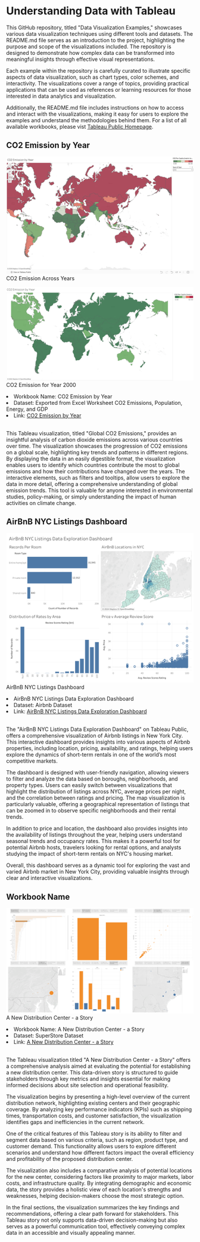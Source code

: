 <h1>Understanding Data with Tableau</h1>

<p>This GitHub repository, titled "Data Visualization Examples," showcases various data visualization techniques using different tools and datasets. The README.md file serves as an introduction to the project, highlighting the purpose and scope of the visualizations included. The repository is designed to demonstrate how complex data can be transformed into meaningful insights through effective visual representations.

Each example within the repository is carefully curated to illustrate specific aspects of data visualization, such as chart types, color schemes, and interactivity. The visualizations cover a range of topics, providing practical applications that can be used as references or learning resources for those interested in data analytics and visualization.

Additionally, the README.md file includes instructions on how to access and interact with the visualizations, making it easy for users to explore the examples and understand the methodologies behind them. For a list of all available workbooks, please vist <a href="https://public.tableau.com/app/profile/nushrate.ahmed/vizzes">Tableau Public Homepage</a>.</p>

<h2>CO2 Emission by Year</h2>

<img src="https://github.com/nushratea/Project-Data/blob/main/Data%20Visualization%20Examples/CO2%20Emission%20Across%20Years/CO2%20Emission%20Across%20Years.png">CO2 Emission Across Years</a>

<img src="https://github.com/nushratea/Project-Data/blob/main/Data%20Visualization%20Examples/CO2%20Emission%20Across%20Years/CO2%20Emission%20by%20Year2000.png">CO2 Emission for Year 2000</a>

<li>Workbook Name: CO2 Emission by Year</li>
<li>Dataset: Exported from Excel Worksheet CO2 Emissions, Population, Energy, and GDP</li>
<li>Link: <a href="https://public.tableau.com/app/profile/nushrate.ahmed/viz/CO2EmissionbyYear_17246383922260/CO2EmissionbyYear">CO2 Emission by Year</a>
</li><br>

<p>This Tableau visualization, titled "Global CO2 Emissions," provides an insightful analysis of carbon dioxide emissions across various countries over time. The visualization showcases the progression of CO2 emissions on a global scale, highlighting key trends and patterns in different regions. By displaying the data in an easily digestible format, the visualization enables users to identify which countries contribute the most to global emissions and how their contributions have changed over the years. The interactive elements, such as filters and tooltips, allow users to explore the data in more detail, offering a comprehensive understanding of global emission trends. This tool is valuable for anyone interested in environmental studies, policy-making, or simply understanding the impact of human activities on climate change.</p>

<h2>AirBnB NYC Listings Dashboard</h2>

<img src="https://github.com/nushratea/Project-Data/blob/main/Data%20Visualization%20Examples/AirBnB%20NYC%20Listings/AirBnB%20NYC%20Listings%20Data%20Exploration%20Dashboard.png">AirBnB NYC Listings Dashboard</a>

<li>AirBnB NYC Listings Data Exploration Dashboard</li>
<li>Dataset: Airbnb Dataset</li>
<li>Link: <a href="https://public.tableau.com/app/profile/nushrate.ahmed/viz/AirBnBNYCListingsDashboard/AirBnBNYCListingsDataExplorationDashboardz">AirBnB NYC Listings Data Exploration Dashboard</a></li><br>

<p>The "AirBnB NYC Listings Data Exploration Dashboard" on Tableau Public, offers a comprehensive visualization of Airbnb listings in New York City. This interactive dashboard provides insights into various aspects of Airbnb properties, including location, pricing, availability, and ratings, helping users explore the dynamics of short-term rentals in one of the world’s most competitive markets.

The dashboard is designed with user-friendly navigation, allowing viewers to filter and analyze the data based on boroughs, neighborhoods, and property types. Users can easily switch between visualizations that highlight the distribution of listings across NYC, average prices per night, and the correlation between ratings and pricing. The map visualization is particularly valuable, offering a geographical representation of listings that can be zoomed in to observe specific neighborhoods and their rental trends.

In addition to price and location, the dashboard also provides insights into the availability of listings throughout the year, helping users understand seasonal trends and occupancy rates. This makes it a powerful tool for potential Airbnb hosts, travelers looking for rental options, and analysts studying the impact of short-term rentals on NYC's housing market.

Overall, this dashboard serves as a dynamic tool for exploring the vast and varied Airbnb market in New York City, providing valuable insights through clear and interactive visualizations.</p>

<h2>Workbook Name</h2>

<img src="https://github.com/nushratea/Project-Data/blob/main/Data%20Visualization%20Examples/Tableau%20Story/Distribution%20Story.png">A New Distribution Center - a Story</a>

<li>Workbook Name: A New Distribution Center - a Story</li>
<li>Dataset: SuperStore Dataset</li>
<li>Link: <a href="https://public.tableau.com/app/profile/nushrate.ahmed/viz/ANewDistributionCenter-aStory/Story1#2">A New Distribution Center - a Story</a></li><br>


<p>The Tableau visualization titled "A New Distribution Center - a Story" offers a comprehensive analysis aimed at evaluating the potential for establishing a new distribution center. This data-driven story is structured to guide stakeholders through key metrics and insights essential for making informed decisions about site selection and operational feasibility.

The visualization begins by presenting a high-level overview of the current distribution network, highlighting existing centers and their geographic coverage. By analyzing key performance indicators (KPIs) such as shipping times, transportation costs, and customer satisfaction, the visualization identifies gaps and inefficiencies in the current network.

One of the critical features of this Tableau story is its ability to filter and segment data based on various criteria, such as region, product type, and customer demand. This functionality allows users to explore different scenarios and understand how different factors impact the overall efficiency and profitability of the proposed distribution center.

The visualization also includes a comparative analysis of potential locations for the new center, considering factors like proximity to major markets, labor costs, and infrastructure quality. By integrating demographic and economic data, the story provides a holistic view of each location's strengths and weaknesses, helping decision-makers choose the most strategic option.

In the final sections, the visualization summarizes the key findings and recommendations, offering a clear path forward for stakeholders. This Tableau story not only supports data-driven decision-making but also serves as a powerful communication tool, effectively conveying complex data in an accessible and visually appealing manner.</p>
